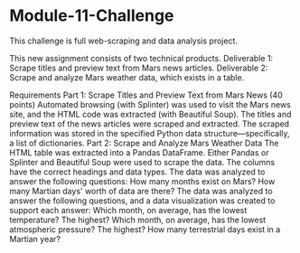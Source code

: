 # Module-11-Challenge

This challenge is full web-scraping and data analysis project.

This new assignment consists of two technical products. 
Deliverable 1: Scrape titles and preview text from Mars news articles.
Deliverable 2: Scrape and analyze Mars weather data, which exists in a table.

Requirements
Part 1: Scrape Titles and Preview Text from Mars News (40 points)
Automated browsing (with Splinter) was used to visit the Mars news site, and the HTML code was extracted (with Beautiful Soup). 
The titles and preview text of the news articles were scraped and extracted. 
The scraped information was stored in the specified Python data structure—specifically, a list of dictionaries. 
Part 2: Scrape and Analyze Mars Weather Data 
The HTML table was extracted into a Pandas DataFrame. Either Pandas or Splinter and Beautiful Soup were used to scrape the data. The columns have the correct headings and data types. 
The data was analyzed to answer the following questions: 
How many months exist on Mars? 
How many Martian days' worth of data are there? 
The data was analyzed to answer the following questions, and a data visualization was created to support each answer: 
Which month, on average, has the lowest temperature? The highest? 
Which month, on average, has the lowest atmospheric pressure? The highest?
How many terrestrial days exist in a Martian year? 
